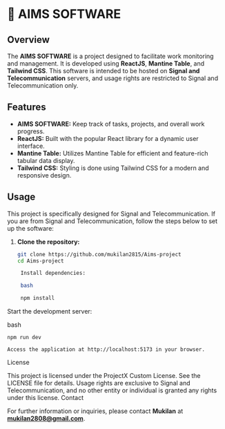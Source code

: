 # 🚀 AIMS SOFTWARE

## Overview

The **AIMS SOFTWARE** is a project designed to facilitate work monitoring and management. It is developed using **ReactJS**, **Mantine Table**, and **Tailwind CSS**. This software is intended to be hosted on **Signal and Telecommunication** servers, and usage rights are restricted to Signal and Telecommunication only.

## Features

- **AIMS SOFTWARE:** Keep track of tasks, projects, and overall work progress.
- **ReactJS:** Built with the popular React library for a dynamic user interface.
- **Mantine Table:** Utilizes Mantine Table for efficient and feature-rich tabular data display.
- **Tailwind CSS:** Styling is done using Tailwind CSS for a modern and responsive design.

## Usage

This project is specifically designed for Signal and Telecommunication. If you are from Signal and Telecommunication, follow the steps below to set up the software:

1. **Clone the repository:**

   ```bash
   git clone https://github.com/mukilan2815/Aims-project
   cd Aims-project

    Install dependencies:

    bash

    npm install
   ```

Start the development server:

bash

    npm run dev

    Access the application at http://localhost:5173 in your browser.

License

This project is licensed under the ProjectX Custom License. See the LICENSE file for details. Usage rights are exclusive to Signal and Telecommunication, and no other entity or individual is granted any rights under this license.
Contact

For further information or inquiries, please contact **Mukilan** at **mukilan2808@gmail.com**.
